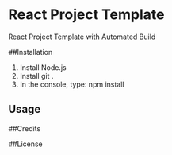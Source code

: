 # React Project Template
React Project Template with Automated Build

##Installation
1. Install Node.js
2. Install git .
3. In the console, type: npm install

## Usage

##Credits

##License